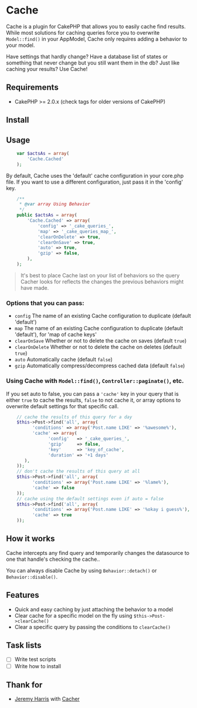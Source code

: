 # Cache

Cache is a plugin for CakePHP that allows you to easily cache find results.
While most solutions for caching queries force you to overwrite `Model::find()`
in your AppModel, Cache only requires adding a behavior to your model.

Have settings that hardly change? Have a database list of states or something
that never change but you still want them in the db? Just like caching your
results? Use Cache!

## Requirements

* CakePHP >= 2.0.x (check tags for older versions of CakePHP)

## Install



## Usage

```php
    var $actsAs = array(
        'Cache.Cached'
    );
```
By default, Cache uses the 'default' cache configuration in your core.php file.
If you want to use a different configuration, just pass it in the 'config' key.

```php
    /**
     * @var array Using Behavior
     */
    public $actsAs = array(
        'Cache.Cached' => array(
            'config' => '_cake_queries_',
            'map' => '_cake_queries_map_',
            'clearOnDelete' => true,
            'clearOnSave' => true,
            'auto' => true,
            'gzip' => false,
        ),
    );
```

> It's best to place Cache last on your list of behaviors so the query Cacher
> looks for reflects the changes the previous behaviors might have made.

### Options that you can pass:

* `config` The name of an existing Cache configuration to duplicate (default 'default')
* `map` The name of an existing Cache configuration to duplicate (default 'default'), 
    for 'map of cache keys'
* `clearOnSave` Whether or not to delete the cache on saves (default `true`)
* `clearOnDelete` Whether or not to delete the cache on deletes (default `true`)
* `auto` Automatically cache (default `false`)
* `gzip` Automatically compress/decompress cached data (default `false`)

### Using Cache with `Model::find()`, `Controller::paginate()`, etc.

If you set auto to false, you can pass a `'cache'` key in your query that is
either `true` to cache the results, `false` to not cache it, or array options to 
overwrite default settings for that specific call.

```php
    // cache the results of this query for a day
    $this->Post->find('all', array(
		  'conditions' => array('Post.name LIKE' => '%awesome%'),
		  'cache' => array(
                'config'   => '_cake_queries_',
                'gzip'     => false,
                'key'      => 'key_of_cache',
                'duration' => '+1 days'
       ),
    ));
    // don't cache the results of this query at all
    $this->Post->find('all', array(
		  'conditions' => array('Post.name LIKE' => '%lame%'),
		  'cache' => false
    ));
    // cache using the default settings even if auto = false
    $this->Post->find('all', array(
		  'conditions' => array('Post.name LIKE' => '%okay i guess%'),
		  'cache' => true
    ));
```

## How it works

Cache intercepts any find query and temporarily changes the datasource to one 
that handle's checking the cache..

You can always disable Cache by using `Behavior::detach()` or `Behavior::disable()`.

## Features

* Quick and easy caching by just attaching the behavior to a model
* Clear cache for a specific model on the fly using `$this->Post->clearCache()`
* Clear a specific query by passing the conditions to `clearCache()`

## Task lists

- [ ] Write test scripts
- [ ] Write how to install

## Thank for

* [Jeremy Harris](mailto:jeremy@someguyjeremy.com) with [Cacher](https://github.com/jeremyharris/cacher)